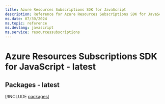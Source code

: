 ```yaml
---
title: Azure Resources Subscriptions SDK for JavaScript
description: Reference for Azure Resources Subscriptions SDK for JavaScript
ms.date: 07/30/2024
ms.topic: reference
ms.devlang: javascript
ms.service: resourcessubscriptions
---
```

# Azure Resources Subscriptions SDK for JavaScript - latest
## Packages - latest
[!INCLUDE [packages](resources-subscriptions-index.md)]